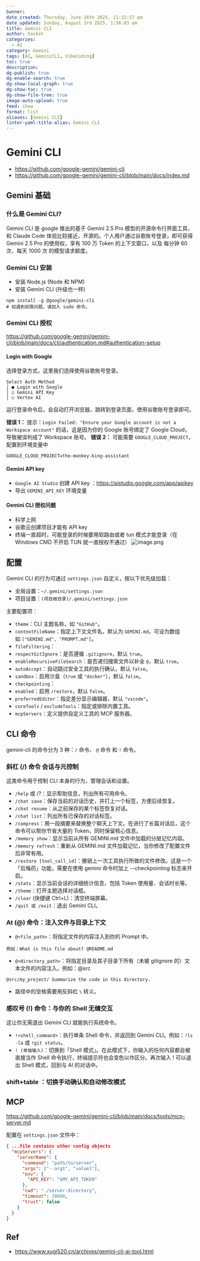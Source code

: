 ```yaml
---
banner: 
date_created: Thursday, June 26th 2025, 11:32:57 pm
date_updated: Sunday, August 3rd 2025, 1:56:03 am
title: Gemini CLI
author: hacket
categories:
  - AI
category: Gemini
tags: [AI, GeminiCLI, VibeCoding]
toc: true
description: 
dg-publish: true
dg-enable-search: true
dg-show-local-graph: true
dg-show-toc: true
dg-show-file-tree: true
image-auto-upload: true
feed: show
format: list
aliases: [Gemini CLI]
linter-yaml-title-alias: Gemini CLI
---
```


# Gemini CLI

- <https://github.com/google-gemini/gemini-cli>
- <https://github.com/google-gemini/gemini-cli/blob/main/docs/index.md>

## Gemini 基础

### 什么是 Gemini CLI?

Gemini CLI 是 google 推出的基于 Gemini 2.5 Pro 模型的开源命令行界面工具，和 Claude Code 体验比较接近，开源的。个人用户通过谷歌账号登录，即可获得 Gemini 2.5 Pro 的使用权，享有 100 万 Token 的上下文窗口，以及 每分钟 60 次、每天 1000 次 的模型请求额度。

### Gemini CLI 安装

- 安装 Node.js (Node 和 NPM)
- 安装 Gemini CLI (升级也一样)

```shell
npm install -g @google/gemini-cli
# 如遇到权限问题，请加入 sudo 命令。
```

### Gemini CLI 授权

<https://github.com/google-gemini/gemini-cli/blob/main/docs/cli/authentication.md#authentication-setup>

#### Login with Google

选择登录方式，这里我们选择使用谷歌账号登录。

```shell
Select Auth Method
│ ● Login with Google
│ ○ Gemini API Key
│ ○ Vertex AI
```

运行登录命令后，会自动打开浏览器，跳转到登录页面，使用谷歌账号登录即可。

**错误 1：**
提示：`Login Failed: "Ensure your Google account is not a Workspace account"` 的话，这是因为你的 Google 账号绑定了 Google Cloud，导致被误判成了 Workspace 账号。
**错误 2：**
可能需要 `GOOGLE_CLOUD_PROJECT`，配置到环境变量中

```shell
GOOGLE_CLOUD_PROJECT=the-monkey-king-assistant
```

#### Gemini API key

- `Google AI Studio` 创建 API key ：<https://aistudio.google.com/app/apikey>
- 导出 `GEMINI_API_KEY` 环境变量

#### Gemini CLI 授权问题

- 科学上网
- 谷歌云创建项目才能有 API key
- 终端一直超时，可能登录的时候要用软路由或者 tun 模式才能登录（在 Windows CMD 不开启 TUN 就一直授权不通过）
![image.png](https://raw.githubusercontent.com/hacket/ObsidianOSS/master/obsidian/20250627005838474.png)

## 配置

Gemini CLI 的行为可通过 `settings.json` 自定义，按以下优先级加载：

- 全局设置：`~/.gemini/settings.json`
- 项目设置：`(项目根目录)/.gemini/settings.json`

主要配置项：

- `theme`：CLI 主题名称，如 `"GitHub"`。
- `contextFileName`：指定上下文文件名，默认为 `GEMINI.md`，可设为数组如 `["GEMINI.md", "PROMPT.md"]`。
- `fileFiltering`：
- `respectGitIgnore`：是否遵循 `.gitignore`，默认 `true`。
- `enableRecursiveFileSearch`：是否递归搜索文件以补全 `@`，默认 `true`。
- `autoAccept`：自动跳过安全工具的执行确认，默认 `false`。
- `sandbox`：启用沙盒（`true` 或 `"docker"`），默认 `false`。
- `checkpointing`：
- `enabled`：启用 `/restore`，默认 `false`。
- `preferredEditor`：指定差分显示编辑器，默认 `"vscode"`。
- `coreTools` / `excludeTools`：指定或排除内置工具。
- `mcpServers`：定义提供自定义工具的 MCP 服务器。

## CLI 命令

gemini-cli 的命令分为 3 种：`/` 命令、 `@` 命令 和 `!` 命令。

### 斜杠 (/) 命令 会话与元控制

这类命令用于控制 CLI 本身的行为，管理会话和设置。

- `/help` 或 /?：显示帮助信息，列出所有可用命令。
- `/chat save`：保存当前的对话历史，并打上一个标签，方便后续恢复。
- `/chat resume`：从之前保存的某个标签恢复对话。
- `/chat list`：列出所有已保存的对话标签。
- `/compress`：用一段摘要来替换整个聊天上下文。在进行了长篇对话后，这个命令可以帮你节省大量的 Token，同时保留核心信息。
- `/memory show`：显示当前从所有 GEMINI.md 文件中加载的分层记忆内容。
- `/memory refresh`：重新从 GEMINI.md 文件加载记忆，当你修改了配置文件后非常有用。
- `/restore [tool_call_id]`：撤销上一次工具执行所做的文件修改。这是一个「后悔药」功能，需要在使用 gemini 命令时加上 --checkpointing 标志来开启。
- `/stats`：显示当前会话的详细统计信息，包括 Token 使用量、会话时长等。
- `/theme`：打开主题选择对话框。
- `/clear` (快捷键 Ctrl+L)：清空终端屏幕。
- `/quit 或 /exit`：退出 Gemini CLI。

### At (@) 命令：注入文件与目录上下文

- `@<file_path>`：将指定文件的内容注入到你的 Prompt 中。

```shell
例如：What is this file about? @README.md
```

- `@<directory_path>`：将指定目录及其子目录下所有（未被 gitignore 的）文本文件的内容注入。例如：@src

```shell
@src/my_project/ Summarize the code in this directory.
```

- 路径中的空格需要用反斜杠 `\` 转义。

### 感叹号 (!) 命令：与你的 Shell 无缝交互

这让你无需退出 Gemini CLI 就能执行系统命令。

- `!<shell_command>`：执行单条 Shell 命令，并返回到 Gemini CLI。例如：`!ls -la` 或 `!git status`。
- `! (单独输入)`：切换到「Shell 模式」。在此模式下，你输入的任何内容都会被直接当作 Shell 命令执行，终端提示符也会变色以作区分。再次输入 ! 可以退出 Shell 模式，回到与 AI 的对话中。

### shift+table ：切换手动确认和自动修改模式

## MCP

<https://github.com/google-gemini/gemini-cli/blob/main/docs/tools/mcp-server.md>

配置在 `settings.json` 文件中：

```json
{ ...file contains other config objects
  "mcpServers": {
    "serverName": {
      "command": "path/to/server",
      "args": ["--arg1", "value1"],
      "env": {
        "API_KEY": "$MY_API_TOKEN"
      },
      "cwd": "./server-directory",
      "timeout": 30000,
      "trust": false
    }
  }
}
```

## Ref

- <https://www.xugj520.cn/archives/gemini-cli-ai-tool.html>
